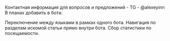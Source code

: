 Контактная информация для вопросов и предложений - TG - @alexeyinn
В планах добавить в бота:

Переключение между языками в рамках одного бота.
Навигация по разделам искомой статьи прямо внутри бота.
Сбор статистики по посещаемости.
